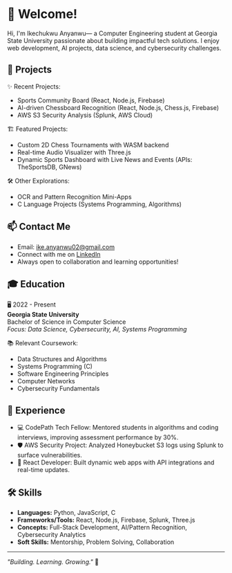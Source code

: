 # 👋 Welcome!

Hi, I'm Ikechukwu Anyanwu— a Computer Engineering student at Georgia State University passionate about building impactful tech solutions. I enjoy web development, AI projects, data science, and cybersecurity challenges.

## 🚀 Projects

✨ Recent Projects:
- Sports Community Board (React, Node.js, Firebase)
- AI-driven Chessboard Recognition (React, Node.js, Chess.js, Firebase)
- AWS S3 Security Analysis (Splunk, AWS Cloud)

🏗️ Featured Projects:
- Custom 2D Chess Tournaments with WASM backend
- Real-time Audio Visualizer with Three.js
- Dynamic Sports Dashboard with Live News and Events (APIs: TheSportsDB, GNews)

🛠️ Other Explorations:
- OCR and Pattern Recognition Mini-Apps
- C Language Projects (Systems Programming, Algorithms)

## 📫 Contact Me

- Email: ike.anyanwu02@gmail.com
- Connect with me on [LinkedIn]((https://www.linkedin.com/in/ike-anyanwu-/))
- Always open to collaboration and learning opportunities!

## 🎓 Education

🖥️ 2022 - Present  
**Georgia State University**  
Bachelor of Science in Computer Science  
*Focus: Data Science, Cybersecurity, AI, Systems Programming*

📚 Relevant Coursework:
- Data Structures and Algorithms
- Systems Programming (C)
- Software Engineering Principles
- Computer Networks
- Cybersecurity Fundamentals

## 🧠 Experience

- 💻 CodePath Tech Fellow: Mentored students in algorithms and coding interviews, improving assessment performance by 30%.
- 🛡️ AWS Security Project: Analyzed Honeybucket S3 logs using Splunk to surface vulnerabilities.
- 🚀 React Developer: Built dynamic web apps with API integrations and real-time updates.

## 🛠 Skills

- **Languages:** Python, JavaScript, C
- **Frameworks/Tools:** React, Node.js, Firebase, Splunk, Three.js
- **Concepts:** Full-Stack Development, AI/Pattern Recognition, Cybersecurity Analytics
- **Soft Skills:** Mentorship, Problem Solving, Collaboration

---
_"Building. Learning. Growing."_ 🚀
